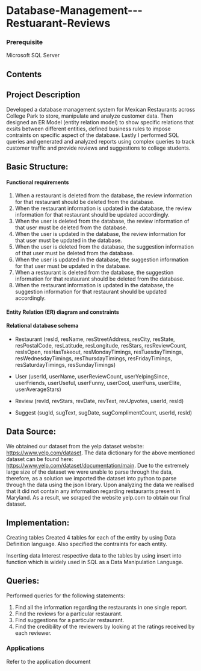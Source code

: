 # Database-Management---Restuarant-Reviews
### Prerequisite
Microsoft SQL Server 

## Contents
## Project Description
Developed a database management system for Mexican Restaurants across College Park to store, manipulate and analyze customer data. Then designed an ER Model (entity relation model) to show specific relations that exsits between different entities, defined business rules to impose contraints on specific aspect of the database. Lastly I performed SQL queries and generated and analyzed reports using complex queries to track customer traffic and provide reviews and suggestions to college students.

## Basic Structure:
#### Functional requirements
1. When a restaurant is deleted from the database, the review information for that restaurant should be deleted from the database.
2. When the restaurant information is updated in the database, the review information for that restaurant should be updated accordingly.
3. When the user is deleted from the database, the review information of that user must be deleted from the database.
4. When the user is updated in the database, the review information for that user must be updated in the database.
5. When the user is deleted from the database, the suggestion information of that user must be deleted from the database.
6. When the user is updated in the database, the suggestion information for that user must be updated in the database.
7. When a restaurant is deleted from the database, the suggestion information for that restaurant should be deleted from the database.
8. When the restaurant information is updated in the database, the suggestion information for that restaurant should be updated accordingly.

#### Entity Relation (ER) diagram and constraints


#### Relational database schema
* Restaurant (resId, resName, resStreetAddress, resCity, resState, resPostalCode, resLatitude, resLongitude, resStars, resReviewCount, resIsOpen, resHasTakeout, resMondayTimings, resTuesdayTimings, resWednesdayTimings, resThursdayTimings, resFridayTimings, resSaturdayTimings, resSundayTimings)

* User (userId, userName, userReviewCount, userYelpingSince, userFriends, userUseful, userFunny, userCool, userFuns, userElite, userAverageStars)

* Review (revId, revStars, revDate, revText, revUpvotes, userId, resId)

* Suggest (sugId, sugText, sugDate, sugComplimentCount, userId, resId)

## Data Source:
We obtained our dataset from the yelp dataset website: https://www.yelp.com/dataset. The data dictionary for the above mentioned dataset can be found here: https://www.yelp.com/dataset/documentation/main. Due to the extremely large size of the dataset we were unable to parse through the data, therefore, as a solution we imported the dataset into python to parse through the data using the json library. Upon analyzing the data we realised that it did not contain any information regarding restaurants present in Maryland. As a result, we scraped the website yelp.com to obtain our final dataset.


## Implementation:
Creating tables
Created 4 tables for each of the entity by using Data Definition language. Also specified the contraints for each entity.

Inserting data
Interest respective data to the tables by using insert into function which is widely used in SQL as a Data Manipulation Language.

## Queries:
Performed queries for the following statements:
1. Find all the information regarding the restaurants in one single report.
2. Find the reviews for a particular restaurant.
3. Find suggestions for a particular restaurant.
4. Find the credibility of the reviewers by looking at the ratings received by each reviewer.

### Applications
Refer to the application document




